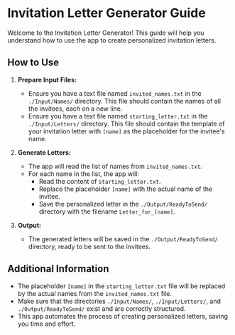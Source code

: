# Invitation Letter Generator Guide

Welcome to the Invitation Letter Generator! This guide will help you understand how to use the app to create personalized invitation letters.

## How to Use

1. **Prepare Input Files:**
   - Ensure you have a text file named `invited_names.txt` in the `./Input/Names/` directory. This file should contain the names of all the invitees, each on a new line.
   - Ensure you have a text file named `starting_letter.txt` in the `./Input/Letters/` directory. This file should contain the template of your invitation letter with `[name]` as the placeholder for the invitee's name.

2. **Generate Letters:**
   - The app will read the list of names from `invited_names.txt`.
   - For each name in the list, the app will:
     - Read the content of `starting_letter.txt`.
     - Replace the placeholder `[name]` with the actual name of the invitee.
     - Save the personalized letter in the `./Output/ReadyToSend/` directory with the filename `Letter_for_[name]`.

3. **Output:**
   - The generated letters will be saved in the `./Output/ReadyToSend/` directory, ready to be sent to the invitees.

## Additional Information

- The placeholder `[name]` in the `starting_letter.txt` file will be replaced by the actual names from the `invited_names.txt` file.
- Make sure that the directories `./Input/Names/`, `./Input/Letters/`, and `./Output/ReadyToSend/` exist and are correctly structured.
- This app automates the process of creating personalized letters, saving you time and effort.
